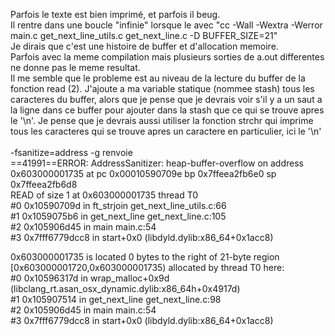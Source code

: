 Parfois le texte est bien imprimé, et parfois il beug.<br>
Il rentre dans une boucle "infinie" lorsque le avec "cc -Wall -Wextra -Werror main.c get_next_line_utils.c get_next_line.c -D BUFFER_SIZE=21"<br>
Je dirais que c'est une histoire de buffer et d'allocation memoire. <br>
Parfois avec la meme compilation mais plusieurs sorties de a.out differentes ne donne pas le meme resultat.<br>
Il me semble que le probleme est au niveau de la lecture du buffer de la fonction read (2). J'ajoute a ma variable statique (nommee stash) tous les caracteres du buffer, alors que je pense que je devrais voir s'il y a un saut a la ligne dans ce buffer pour ajouter dans la stash que ce qui se trouve apres le '\n'. Je pense que je devrais aussi utiliser la fonction strchr qui imprime tous les caracteres qui se trouve apres un caractere en particulier, ici le '\n'<br>
<br>
 -fsanitize=address -g renvoie<br>
==41991==ERROR: AddressSanitizer: heap-buffer-overflow on address 0x603000001735 at pc 0x00010590709e bp 0x7ffeea2fb6e0 sp 0x7ffeea2fb6d8<br>
READ of size 1 at 0x603000001735 thread T0<br>
    #0 0x10590709d in ft_strjoin get_next_line_utils.c:66<br>
    #1 0x1059075b6 in get_next_line get_next_line.c:105<br>
    #2 0x105906d45 in main main.c:54<br>
    #3 0x7fff6779dcc8 in start+0x0 (libdyld.dylib:x86_64+0x1acc8)<br>

0x603000001735 is located 0 bytes to the right of 21-byte region [0x603000001720,0x603000001735)
allocated by thread T0 here:<br>
    #0 0x10596317d in wrap_malloc+0x9d (libclang_rt.asan_osx_dynamic.dylib:x86_64h+0x4917d)<br>
    #1 0x105907514 in get_next_line get_next_line.c:98<br>
    #2 0x105906d45 in main main.c:54<br>
    #3 0x7fff6779dcc8 in start+0x0 (libdyld.dylib:x86_64+0x1acc8)<br>
